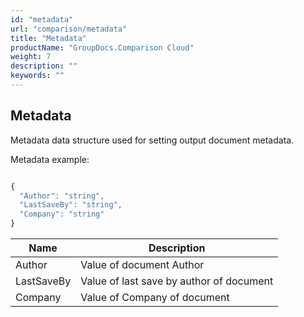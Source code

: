 ```yaml
---
id: "metadata"
url: "comparison/metadata"
title: "Metadata"
productName: "GroupDocs.Comparison Cloud"
weight: 7
description: ""
keywords: ""
---
```


## Metadata ##

Metadata data structure used for setting output document metadata.

Metadata example:

```javascript

{
  "Author": "string",
  "LastSaveBy": "string",
  "Company": "string"
}

```

|Name|Description
|---|---
|Author|Value of document Author
|LastSaveBy|Value of last save by author of document
|Company|Value of Company of document

